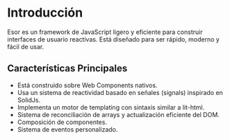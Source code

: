 # Introducción

Esor es un framework de JavaScript ligero y eficiente para construir interfaces de usuario reactivas. Está diseñado para ser rápido, moderno y fácil de usar.

## Características Principales

- Está construido sobre Web Components nativos.
- Usa un sistema de reactividad basado en señales (signals) inspirado en SolidJs.
- Implementa un motor de templating con sintaxis similar a lit-html.
- Sistema de reconciliación de arrays y actualización eficiente del DOM.
- Composición de componentes.
- Sistema de eventos personalizado.
